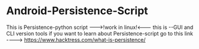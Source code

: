 # Android-Persistence-Script

This is Persistence-python script --->!work in linux!<---
this is --GUI and CLI version tools 
if you want to learn about  Persistence-script go to this link ----> https://www.hacktress.com/what-is-persistence/
